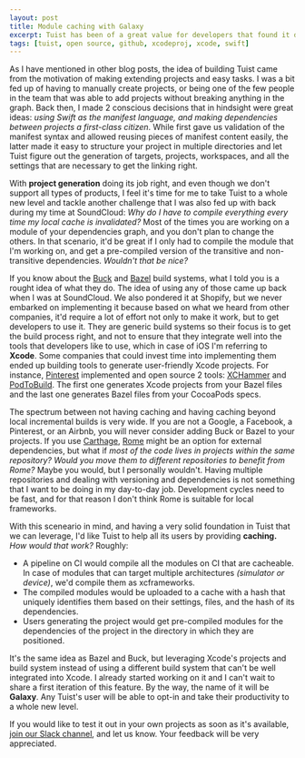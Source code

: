 ```yaml
---
layout: post
title: Module caching with Galaxy
excerpt: Tuist has been of a great value for developers that found it difficult to extend their Xcode projects because Xcode exposed a lot of complexity to them. Having conceptually compressed those difficulties by leveraging project generation, it's time for Tuist to tackle a new challenge, reduce compilation times.
tags: [tuist, open source, github, xcodeproj, xcode, swift]
---
```


As I have mentioned in other blog posts,
the idea of building Tuist came from the motivation of making extending projects and easy tasks.
I was a bit fed up of having to manually create projects,
or being one of the few people in the team that was able to add projects without breaking anything in the graph.
Back then,
I made 2 conscious decisions that in hindsight were great ideas: _using Swift as the manifest language, and making dependencies between projects a first-class citizen_.
While first gave us validation of the manifest syntax and allowed reusing pieces of manifest content easily,
the latter made it easy to structure your project in multiple directories and let Tuist figure out the generation of targets, projects, workspaces, and all the settings that are necessary to get the linking right.

With **project generation** doing its job right,
and even though we don't support all types of products,
I feel it's time for me to take Tuist to a whole new level and tackle another challenge that I was also fed up with back during my time at SoundCloud: _Why do I have to compile everything every time my local cache is invalidated?_
Most of the times you are working on a module of your dependencies graph,
and you don't plan to change the others.
In that scenario,
it'd be great if I only had to compile the module that I'm working on,
and get a pre-compiled version of the transitive and non-transitive dependencies.
_Wouldn't that be nice?_

If you know about the [Buck](https://github.com/facebook/buck) and [Bazel](https://bazel.build/) build systems,
what I told you is a rought idea of what they do.
The idea of using any of those came up back when I was at SoundCloud.
We also pondered it at Shopify,
but we never embarked on implementing it because based on what we heard from other companies,
it'd require a lot of effort not only to make it work,
but to get developers to use it.
They are generic build systems so their focus is to get the build process right,
and not to ensure that they integrate well into the tools that developers like to use,
which in case of iOS I'm referring to **Xcode**.
Some companies that could invest time into implementing them ended up building tools to generate user-friendly Xcode projects.
For instance,
[Pinterest](https://github.com/pinterest) implemented and open source 2 tools: [XCHammer](https://github.com/pinterest/xchammer) and [PodToBuild](https://github.com/pinterest/PodToBUILD).
The first one generates Xcode projects from your Bazel files and the last one generates Bazel files from your CocoaPods specs.

The spectrum between not having caching and having caching beyond local incremental builds is very wide.
If you are not a Google,
a Facebook,
a Pinterest,
or an Airbnb,
you will never consider adding Buck or Bazel to your projects.
If you use [Carthage](https://github.com/carthage),
[Rome](https://github.com/tmspzz/Rome) might be an option for external dependencies,
but what if _most of the code lives in projects within the same repository?_
_Would you move them to different repositories to benefit from Rome?_
Maybe you would,
but I personally wouldn't.
Having multiple repositories and dealing with versioning and dependencies is not something that I want to be doing in my day-to-day job.
Development cycles need to be fast,
and for that reason I don't think Rome is suitable for local frameworks.

With this sceneario in mind,
and having a very solid foundation in Tuist that we can leverage,
I'd like Tuist to help all its users by providing **caching.**
_How would that work?_ Roughly:

- A pipeline on CI would compile all the modules on CI that are cacheable. In case of modules that can target multiple architectures _(simulator or device)_, we'd compile them as xcframeworks.
- The compiled modules would be uploaded to a cache with a hash that uniquely identifies them based on their settings, files, and the hash of its dependencies.
- Users generating the project would get pre-compiled modules for the dependencies of the project in the directory in which they are positioned.

It's the same idea as Bazel and Buck, but leveraging Xcode's projects and build system instead of using a different build system that can't be well integrated into Xcode.
I already started working on it and I can't wait to share a first iteration of this feature.
By the way, the name of it will be **Galaxy**.
Any Tuist's user will be able to opt-in and take their productivity to a whole new level.

If you would like to test it out in your own projects as soon as it's available, [join our Slack channel](https://slack.tuist.io), and let us know. Your feedback will be very appreciated.
